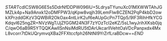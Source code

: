 $START$cdlCSW8G6E5s5DdrNfDDPW096lU+5LdryaTYunuXc01MXWWTAhJGMZLk4p+Na9Anxk12oDMFPW3/qKpw8vqjh39LemFlw8CZEN2PqP4kbD2owkXPrzddGKzV3QWBiR2OkOax4ntLirK2uf6eAUpGcPn7TQp5/9IF3RihHfkYCGKdqvl625ngZR+NVzWgT/JjZfGGM24N3F7zYOzTcI2eKZ/5sL1wyJrihXKsb0jqC/qwO6aB9R5YTQQKAwIlSnNsiMdRU5tDArUkcarIlVehtOaVDcPanpxdx4MxL8vcorr7tDkUQrymvqXBa2FFXtccfph26NtNI9YrZrfLraBDcw==$END$
